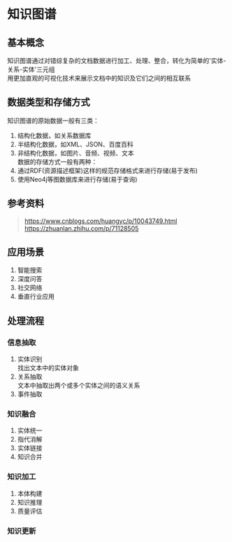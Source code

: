 # 知识图谱

## 基本概念
知识图谱通过对错综复杂的文档数据进行加工、处理、整合，转化为简单的'实体-关系-实体'三元组  
用更加直观的可视化技术来展示文档中的知识及它们之间的相互联系  


## 数据类型和存储方式
知识图谱的原始数据一般有三类：
1. 结构化数据，如关系数据库  
2. 半结构化数据，如XML、JSON、百度百科  
2. 非结构化数据，如图片、音频、视频、文本  
数据的存储方式一般有两种：
1. 通过RDF(资源描述框架)这样的规范存储格式来进行存储(易于发布)  
2. 使用Neo4j等图数据库来进行存储(易于查询)  

## 参考资料
> https://www.cnblogs.com/huangyc/p/10043749.html
> https://zhuanlan.zhihu.com/p/71128505


## 应用场景
1. 智能搜索  
2. 深度问答  
3. 社交网络  
4. 垂直行业应用  

## 处理流程
### 信息抽取
1. 实体识别  
找出文本中的实体对象    
2. 关系抽取  
文本中抽取出两个或多个实体之间的语义关系
3. 事件抽取  

### 知识融合
1. 实体统一  
2. 指代消解  
3. 实体链接  
4. 知识合并  

### 知识加工
1. 本体构建  
2. 知识推理  
3. 质量评估  

### 知识更新


